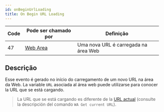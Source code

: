 ```yaml
---
id: onBeginUrlLoading
title: On Begin URL Loading
---
```


| Code | Pode ser chamado por                        | Definição                            |
| ---- | ------------------------------------------- | ------------------------------------ |
| 47   | [Web Area](FormObjects/webArea_overview.md) | Uma nova URL é carregada na área Web |

## Descrição

Esse evento é gerado no início do carregamento de um novo URL na área da Web. La variable `URL` asociada al área web puede utilizarse para conocer la URL que se está cargando.

> La URL que se está cargando es diferente de la [ URL actual](FormObjects/properties_WebArea.md#url-variable-and-wa-open-url-command) (consulte la descripción del comando `WA Get current URL`).
